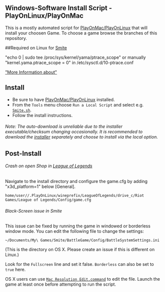 Windows-Software Install Script - PlayOnLinux/PlayOnMac
---

This is a mostly automated script for [PlayOnMac/PlayOnLinux] that will install your choosen Game.
To choose a game browse the branches of this repository.

##Required on Linux for [Smite]

"echo 0 | sudo tee /proc/sys/kernel/yama/ptrace_scope"
or manually
"kernel.yama.ptrace_scope = 0" in /etc/sysctl.d/10-ptrace.conf

["More Information about"]

## Install

* Be sure to have [PlayOnMac/PlayOnLinux] installed.
* From the `Tools` menu choose `Run a Local Script` and select e.g. [`Smite.sh`](./Smite.sh).
* Follow the install instructions.

###### Note: The auto-download is unreliable due to the installer executable/checksum changing occasionally. It is recommended to download the [installer] separately and choose to install via the local option.

## Post-Install

###### Crash on open Shop in [League of Legends]
Navigate to the install directory and configure the game.cfg by adding "x3d_platform=1" below [General].
```
home/user//.PlayOnLinux/wineprefix/LeagueOfLegends/drive_c/Riot Games/League of Legends/Config/game.cfg
```

###### Black-Screen issue in Smite
This issue can be fixed by running the game in windowed or borderless window mode. You can edit the following file to change the settings:

```
~/Documents/My\ Games/Smite/BattleGame/Config/BattleSystemSettings.ini
```

(This is the directory on OS X. Please create an issue if this is different on Linux.)

Look for the `Fullscreen` line and set it false. `Borderless` can also be set to `true` here.

OS X users can use [`Mac Resolution Edit.command`](./Mac%20Resolution%20Edit.command) to edit the file. Launch the game at least once before attempting to run the script.

[PlayOnMac/PlayOnLinux]: https://www.playonlinux.com
[Smite]: http://www.smitegame.com
[League of Legends]: http://euw.leagueoflegends.com
[Pretty TV]: http://schoener-fernsehen.com
[World of Tanks]: http://worldoftanks.com
[installer]: http://hirez.http.internapcdn.net/hirez/InstallSmite.exe
["More Information about"]: https://www.playonlinux.com/en/topic-10534-Regarding_ptrace_scope_fatal_error.html
